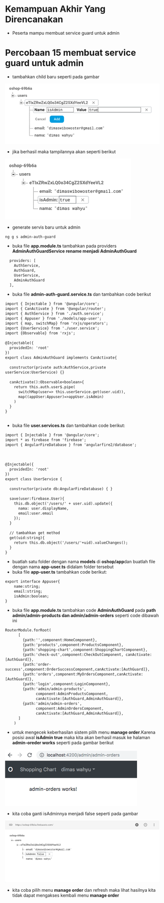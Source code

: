 # Kemampuan Akhir Yang Direncanakan

- Peserta mampu membuat service guard untuk admin

# Percobaan 15 membuat service guard untuk admin

- tambahkan child baru seperti pada gambar

![](image/chapter2/img19.png)

- jika berhasil maka tampilannya akan seperti berikut 

![](image/chapter2/img20.png)

- generate servis baru untuk admin

```
ng g s admin-auth-guard
```

- buka file **app.module.ts** tambahkan pada providers **AdminAuthGuardService rename menjadi AdminAuthGuard**

```
  providers: [
    AuthService,
    AuthGuard,
    UserService,
    AdminAuthGuard
  ],
```
- buka file **admin-auth-guard.service.ts** dan tambahkan code berikut

```
import { Injectable } from '@angular/core';
import { CanActivate } from '@angular/router';
import { AuthService } from './auth.service';
import { Appuser } from './models/app-user';
import { map, switchMap} from 'rxjs/operators';
import {UserService} from './user.service';
import {Observable} from 'rxjs';

@Injectable({
  providedIn: 'root'
})
export class AdminAuthGuard implements CanActivate{

  constructor(private auth:AuthService,private userService:UserService) {}

  canActivate():Observable<boolean>{
    return this.auth.user$.pipe(
      switchMap(user=> this.userService.get(user.uid)),
      map((appUser:Appuser)=>appUser.isAdmin)
    )
  }
}


```

- buka file **user.services.ts** dan tambahkan code berikut:

```
import { Injectable } from '@angular/core';
import * as firebase from 'firebase';
import { AngularFireDatabase } from 'angularfire2/database';



@Injectable({
  providedIn: 'root'
})
export class UserService {

  constructor(private db:AngularFireDatabase) { }

  save(user:firebase.User){
    this.db.object('/users/' + user.uid).update({
      nama: user.displayName,
      email:user.email
    });
  }

  // tambahkan get method
  get(uid:string){
    return this.db.object('/users/'+uid).valueChanges();
  }
}

```

- buatlah satu folder dengan nama **models** di **oshop/app**dan buatlah file dengan nama **app-user.ts** didalam folder tersebut
- buka file **app-user.ts** tambahkan code berikut:

```
export interface Appuser{
    name:string;
    email:string;
    isAdmin:boolean;
}
```
- buka file **app.module.ts** tambahkan code **AdminAuthGuard** pada **path admin/admin-products dan admin/admin-orders** seperti code dibawah ini

```
RouterModule.forRoot(
      [
        {path:'',component:HomeComponent},
        {path:'products',component:ProductsComponent},
        {path:'shopping-chart',component:ShoppingChartComponent},
        {path:'check-out',component:CheckOutComponent, canActivate:[AuthGuard]},
        {path:'order-success',component:OrderSuccessComponent,canActivate:[AuthGuard]},
        {path:'orders',component:MyOrdersComponent,canActivate:[AuthGuard]},
        {path:'login',component:LoginComponent},
        {path:'admin/admin-products',
              component:AdminProductsComponent,
              canActivate:[AuthGuard,AdminAuthGuard]},
        {path:'admin/admin-orders',
              component:AdminOrdersComponent,
              canActivate:[AuthGuard,AdminAuthGuard]},        
      ]
    )
```
- untuk mengecek keberhasilan sistem pilih menu **manage order**.Karena posisi awal **isAdmin true** maka kita akan berhasil masuk ke halaman **admin-oreder works** seperti pada gambar berikut

![](image/chapter2/img21.png)

- kita coba ganti isAdminnya menjadi false seperti pada gambar

![](image/chapter2/img22.png)

- kita coba pilih menu **manage order** dan refresh maka lihat hasilnya kita tidak dapat mengakses kembali menu  **manage order**